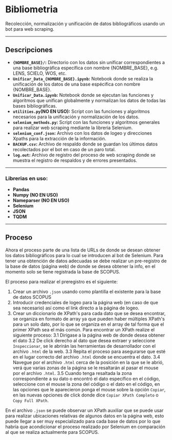 # Bibliometria

Recolección, normalización y unificación de datos bibliográficos usando un bot para web scraping.

---

## Descripciones

- **`{NOMBRE_BASE}/`:** Directorio con los datos sin unificar correspondientes a una base bibliográfica específica con nombre {NOMBRE_BASE}, e.g. LENS, SCIELO, WOS, etc.
- **`Unificar_Data_{NOMBRE_BASE}.ipynb`:** Notebook donde se realiza la unificación de los datos de una base espécifica con nombre {NOMBRE_BASE}.
- **`Unificar_Data.ipynb`:** Notebook donde se ejecutan las funciones y algoritmos que unifican globalmente y normalizan los datos de todas las bases bibliográficas.
- **`utilities.py`(NO EN USO):** Script con las funciones y algoritmos necesarios para la unificación y normalización de los datos.
- **`selenium_methods.py`:** Script con las funciones y algoritmos generales para realizar web scraping mediante la libreria Selenium.
- **`selenium_conf.json`:** Archivo con los datos de logeo y direcciones Xpaths para la extracción de la información.
- **`BACKUP.csv`:** Archivo de respaldo donde se guardan los últimos datos recolectados por el bot en caso de un paro total.
- **`log.out`:** Archivo de registro del proceso de web scraping donde se muestra el registro de respaldos y de errores presentados.

---

### Librerias en uso:

- **Pandas**
- **Numpy (NO EN USO)**
- **Nameparser (NO EN USO)**
- **Selenium**
- **JSON**
- **TQDM**

---

## Proceso

Ahora el proceso parte de una lista de URLs de donde se desean obtener los datos bibliográficos para lo cual se introducen al bot de Selenium. Para tener una obtención de datos adecuadas se debe realizar un pre-registro de la base de datos (página web) de donde se desea obtener la info, en el momento solo se tiene registrada la base de SCOPUS.

El proceso para realizar el preregistro es el siguiente:

1. Crear un archivo `.json` usando como plantilla el existente para la base de datos SCOPUS
2. Introducir credenciales de logeo para la página web (en caso de que sea necesario) así como el link directo a la página de logeo.
3. Crear un diccionario de XPath's para cada dato que se desea encontrar, se organiza en formato de array ya que pueden haber múltiples XPath's para un solo dato, por lo que se organiza en el array de tal forma que el primer XPath sea el más común. Para encontrar un XPath realize el siguiente proceso:
   3.1 Dirigase a la página web de donde desea obtener el dato
   3.2 De click derecho al dato que desea extraer y seleccione `Inspeccionar`, se le abrirán las herramientas de desarrollador con el archivo `.html` de la web.
   3.3 Repita el proceso para asegurarse que esté en el lugar correcto del archivo `.html` donde se encuentra el dato.
   3.4 Navegue por el archivo `.html` cerca de la posición en la que se le abrió, verá que varias zonas de la página se le resaltarán al pasar el mouse por el archivo `.html`.
   3.5 Cuando tenga resaltada la zona correspondiente a su dato o encontró el dato específico en el código, seleccione con el mouse la zona del código o el dato en el código, en las opciones que le aparecieron ponga el mouse sobre la opción `Copiar`, en las nuevas opciones de click donde dice `Copiar XPath Completo` o `Copy Full XPath`.

En el archivo `.json` se puede observar un XPath auxiliar que se puede usar para realizar ubicaciones relativas de algunos datos en la página web, esto puede llegar a ser muy especializado para cada base de datos por lo que habría que acondicionar el proceso realizado por Selenium en comparación al que se realiza actualmente para SCOPUS.
